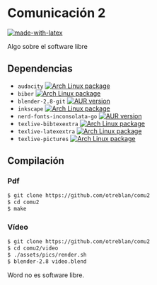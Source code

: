 # Comunicación 2
[![made-with-latex](https://img.shields.io/badge/Made%20with-LaTeX-1f425f.svg)](https://www.latex-project.org/)

Algo sobre el software libre


## Dependencias

* `audacity` [![Arch Linux package](https://img.shields.io/archlinux/v/community/x86_64/audacity.svg?style=flat-square&logo=arch-linux)](https://www.archlinux.org/packages/community/x86_64/audacity/)
* `biber` [![Arch Linux package](https://img.shields.io/archlinux/v/community/any/biber.svg?style=flat-square&logo=arch-linux)](https://www.archlinux.org/packages/community/any/biber/)
* `blender-2.8-git` [![AUR version](https://img.shields.io/aur/version/blender-2.8-git.svg?style=flat-square&logo=arch-linux)](https://aur.archlinux.org/packages/blender-2.8-git/)
* `inkscape` [![Arch Linux package](https://img.shields.io/archlinux/v/extra/x86_64/inkscape.svg?style=flat-square&logo=arch-linux)](https://www.archlinux.org/packages/extra/x86_64/inkscape/)
* `nerd-fonts-inconsolata-go` [![AUR version](https://img.shields.io/aur/version/nerd-fonts-inconsolata-go.svg?style=flat-square&logo=arch-linux)](https://aur.archlinux.org/packages/nerd-fonts-inconsolata-go/)
* `texlive-bibtexextra` [![Arch Linux package](https://img.shields.io/archlinux/v/extra/any/texlive-bibtexextra.svg?style=flat-square&logo=arch-linux)](https://www.archlinux.org/packages/extra/any/texlive-bibtexextra/)
* `texlive-latexextra` [![Arch Linux package](https://img.shields.io/archlinux/v/extra/any/texlive-latexextra.svg?style=flat-square&logo=arch-linux)](https://www.archlinux.org/packages/extra/any/texlive-latexextra/)
* `texlive-pictures` [![Arch Linux package](https://img.shields.io/archlinux/v/extra/any/texlive-pictures.svg?style=flat-square&logo=arch-linux)](https://www.archlinux.org/packages/extra/any/texlive-pictures/)

## Compilación

### Pdf
```sh
$ git clone https://github.com/otreblan/comu2
$ cd comu2
$ make
```

### Vídeo
```sh
$ git clone https://github.com/otreblan/comu2
$ cd comu2/video
$ ./assets/pics/render.sh
$ blender-2.8 video.blend
```

Word no es software libre.
